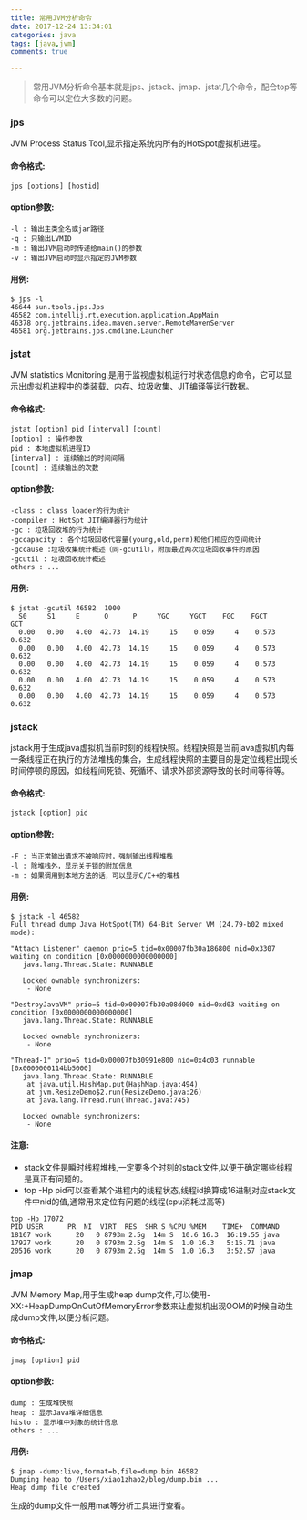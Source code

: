 ```yaml
---
title: 常用JVM分析命令
date: 2017-12-24 13:34:01
categories: java
tags: [java,jvm]
comments: true

---
```

>常用JVM分析命令基本就是jps、jstack、jmap、jstat几个命令，配合top等命令可以定位大多数的问题。<!-- more -->

### jps
JVM Process Status Tool,显示指定系统内所有的HotSpot虚拟机进程。

#### 命令格式:
```shell
jps [options] [hostid]
```

#### option参数:
```shell
-l : 输出主类全名或jar路径
-q : 只输出LVMID
-m : 输出JVM启动时传递给main()的参数
-v : 输出JVM启动时显示指定的JVM参数
```

#### 用例:
```shell
$ jps -l
46644 sun.tools.jps.Jps
46582 com.intellij.rt.execution.application.AppMain
46378 org.jetbrains.idea.maven.server.RemoteMavenServer
46581 org.jetbrains.jps.cmdline.Launcher
```

### jstat
JVM statistics Monitoring,是用于监视虚拟机运行时状态信息的命令，它可以显示出虚拟机进程中的类装载、内存、垃圾收集、JIT编译等运行数据。

#### 命令格式:
```shell
jstat [option] pid [interval] [count]
[option] : 操作参数
pid : 本地虚拟机进程ID
[interval] : 连续输出的时间间隔
[count] : 连续输出的次数
```

#### option参数:
```shell
-class : class loader的行为统计
-compiler : HotSpt JIT编译器行为统计
-gc : 垃圾回收堆的行为统计
-gccapacity : 各个垃圾回收代容量(young,old,perm)和他们相应的空间统计
-gccause :垃圾收集统计概述（同-gcutil），附加最近两次垃圾回收事件的原因 
-gcutil : 垃圾回收统计概述
others : ...
```

#### 用例:
```shell
$ jstat -gcutil 46582  1000
  S0     S1     E      O      P     YGC     YGCT    FGC    FGCT     GCT   
  0.00   0.00   4.00  42.73  14.19     15    0.059     4    0.573    0.632
  0.00   0.00   4.00  42.73  14.19     15    0.059     4    0.573    0.632
  0.00   0.00   4.00  42.73  14.19     15    0.059     4    0.573    0.632
  0.00   0.00   4.00  42.73  14.19     15    0.059     4    0.573    0.632
  0.00   0.00   4.00  42.73  14.19     15    0.059     4    0.573    0.632
```

### jstack
jstack用于生成java虚拟机当前时刻的线程快照。线程快照是当前java虚拟机内每一条线程正在执行的方法堆栈的集合，生成线程快照的主要目的是定位线程出现长时间停顿的原因，如线程间死锁、死循环、请求外部资源导致的长时间等待等。

#### 命令格式:
```shell
jstack [option] pid
```

#### option参数:
```shell
-F : 当正常输出请求不被响应时，强制输出线程堆栈
-l : 除堆栈外，显示关于锁的附加信息
-m : 如果调用到本地方法的话，可以显示C/C++的堆栈
```

#### 用例:
```shell
$ jstack -l 46582
Full thread dump Java HotSpot(TM) 64-Bit Server VM (24.79-b02 mixed mode):

"Attach Listener" daemon prio=5 tid=0x00007fb30a186800 nid=0x3307 waiting on condition [0x0000000000000000]
   java.lang.Thread.State: RUNNABLE

   Locked ownable synchronizers:
	- None

"DestroyJavaVM" prio=5 tid=0x00007fb30a08d000 nid=0xd03 waiting on condition [0x0000000000000000]
   java.lang.Thread.State: RUNNABLE

   Locked ownable synchronizers:
	- None

"Thread-1" prio=5 tid=0x00007fb30991e800 nid=0x4c03 runnable [0x0000000114bb5000]
   java.lang.Thread.State: RUNNABLE
	at java.util.HashMap.put(HashMap.java:494)
	at jvm.ResizeDemo$2.run(ResizeDemo.java:26)
	at java.lang.Thread.run(Thread.java:745)

   Locked ownable synchronizers:
	- None
```

#### 注意:
* stack文件是瞬时线程堆栈,一定要多个时刻的stack文件,以便于确定哪些线程是真正有问题的。
* top -Hp pid可以查看某个进程内的线程状态,线程id换算成16进制对应stack文件中nid的值,通常用来定位有问题的线程(cpu消耗过高等)
```shell
top -Hp 17072
PID USER      PR  NI  VIRT  RES  SHR S %CPU %MEM    TIME+  COMMAND
18167 work      20   0 8793m 2.5g  14m S  10.6 16.3  16:19.55 java
17927 work      20   0 8793m 2.5g  14m S  1.0 16.3   5:15.71 java
20516 work      20   0 8793m 2.5g  14m S  1.0 16.3   3:52.57 java
```

### jmap
JVM Memory Map,用于生成heap dump文件,可以使用-XX:+HeapDumpOnOutOfMemoryError参数来让虚拟机出现OOM的时候自动生成dump文件,以便分析问题。

#### 命令格式:
```shell
jmap [option] pid
```

#### option参数:
```shell
dump : 生成堆快照
heap : 显示Java堆详细信息
histo : 显示堆中对象的统计信息
others : ...
```

#### 用例:
```shell
$ jmap -dump:live,format=b,file=dump.bin 46582
Dumping heap to /Users/xiao1zhao2/blog/dump.bin ...
Heap dump file created
```
生成的dump文件一般用mat等分析工具进行查看。